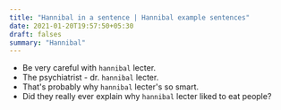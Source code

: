 ```yaml
---
title: "Hannibal in a sentence | Hannibal example sentences"
date: 2021-01-20T19:57:50+05:30
draft: falses
summary: "Hannibal"
---
```

- Be very careful with `hannibal` lecter.
- The psychiatrist - dr. `hannibal` lecter.
- That's probably why `hannibal` lecter's so smart.
- Did they really ever explain why `hannibal` lecter liked to eat people?
                 

